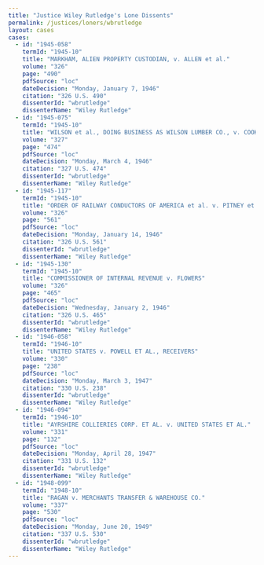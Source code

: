 ```yaml
---
title: "Justice Wiley Rutledge's Lone Dissents"
permalink: /justices/loners/wbrutledge
layout: cases
cases:
  - id: "1945-058"
    termId: "1945-10"
    title: "MARKHAM, ALIEN PROPERTY CUSTODIAN, v. ALLEN et al."
    volume: "326"
    page: "490"
    pdfSource: "loc"
    dateDecision: "Monday, January 7, 1946"
    citation: "326 U.S. 490"
    dissenterId: "wbrutledge"
    dissenterName: "Wiley Rutledge"
  - id: "1945-075"
    termId: "1945-10"
    title: "WILSON et al., DOING BUSINESS AS WILSON LUMBER CO., v. COOK, COMMISSIONER OF REVENUE"
    volume: "327"
    page: "474"
    pdfSource: "loc"
    dateDecision: "Monday, March 4, 1946"
    citation: "327 U.S. 474"
    dissenterId: "wbrutledge"
    dissenterName: "Wiley Rutledge"
  - id: "1945-117"
    termId: "1945-10"
    title: "ORDER OF RAILWAY CONDUCTORS OF AMERICA et al. v. PITNEY et al., TRUSTEES OF CENTRAL RAILROAD CO. OF NEW JERSEY, et al."
    volume: "326"
    page: "561"
    pdfSource: "loc"
    dateDecision: "Monday, January 14, 1946"
    citation: "326 U.S. 561"
    dissenterId: "wbrutledge"
    dissenterName: "Wiley Rutledge"
  - id: "1945-130"
    termId: "1945-10"
    title: "COMMISSIONER OF INTERNAL REVENUE v. FLOWERS"
    volume: "326"
    page: "465"
    pdfSource: "loc"
    dateDecision: "Wednesday, January 2, 1946"
    citation: "326 U.S. 465"
    dissenterId: "wbrutledge"
    dissenterName: "Wiley Rutledge"
  - id: "1946-058"
    termId: "1946-10"
    title: "UNITED STATES v. POWELL ET AL., RECEIVERS"
    volume: "330"
    page: "238"
    pdfSource: "loc"
    dateDecision: "Monday, March 3, 1947"
    citation: "330 U.S. 238"
    dissenterId: "wbrutledge"
    dissenterName: "Wiley Rutledge"
  - id: "1946-094"
    termId: "1946-10"
    title: "AYRSHIRE COLLIERIES CORP. ET AL. v. UNITED STATES ET AL."
    volume: "331"
    page: "132"
    pdfSource: "loc"
    dateDecision: "Monday, April 28, 1947"
    citation: "331 U.S. 132"
    dissenterId: "wbrutledge"
    dissenterName: "Wiley Rutledge"
  - id: "1948-099"
    termId: "1948-10"
    title: "RAGAN v. MERCHANTS TRANSFER & WAREHOUSE CO."
    volume: "337"
    page: "530"
    pdfSource: "loc"
    dateDecision: "Monday, June 20, 1949"
    citation: "337 U.S. 530"
    dissenterId: "wbrutledge"
    dissenterName: "Wiley Rutledge"
---
```

